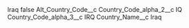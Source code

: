 <?xml version="1.0" encoding="UTF-8"?>
<CustomMetadata xmlns="http://soap.sforce.com/2006/04/metadata" xmlns:xsi="http://www.w3.org/2001/XMLSchema-instance" xmlns:xsd="http://www.w3.org/2001/XMLSchema">
    <label>Iraq</label>
    <protected>false</protected>
    <values>
        <field>Alt_Country_Code__c</field>
        <value xsi:nil="true"/>
    </values>
    <values>
        <field>Country_Code_alpha_2__c</field>
        <value xsi:type="xsd:string">IQ</value>
    </values>
    <values>
        <field>Country_Code_alpha_3__c</field>
        <value xsi:type="xsd:string">IRQ</value>
    </values>
    <values>
        <field>Country_Name__c</field>
        <value xsi:type="xsd:string">Iraq</value>
    </values>
</CustomMetadata>
